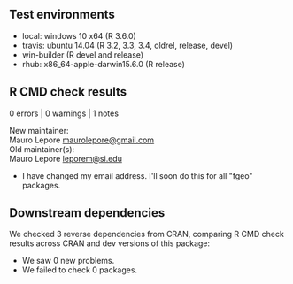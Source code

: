 ## Test environments

* local: windows 10 x64 (R 3.6.0)
* travis: ubuntu 14.04 (R 3.2, 3.3, 3.4, oldrel, release, devel)
* win-builder (R devel and release)
* rhub: x86_64-apple-darwin15.6.0 (R release)

## R CMD check results

0 errors | 0 warnings | 1 notes

New maintainer:  
  Mauro Lepore <maurolepore@gmail.com>  
Old maintainer(s):  
  Mauro Lepore <leporem@si.edu>  

* I have changed my email address. I'll soon do this for all "fgeo" packages.

## Downstream dependencies

We checked 3 reverse dependencies from CRAN, comparing R CMD check results across CRAN and dev versions of this package:

* We saw 0 new problems.
* We failed to check 0 packages.
